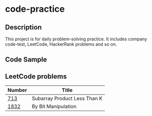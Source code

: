 # code-practice

## Description

This project is for daily problem-solving practice. It includes company code-test, LeetCode, HackerRank problems and so on.

## Code Sample

## LeetCode problems

| Number                                              | Title                        |
| --------------------------------------------------- | ---------------------------- |
| [713](leetcode/713_Subarray_Product_Less_Than_K.py) | Subarray Product Less Than K |
| [1832](leetcode/1832_By_Bit_Manipulation.py)        | By Bit Manipulation          |
